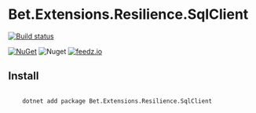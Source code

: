# Bet.Extensions.Resilience.SqlClient

[![Build status](https://ci.appveyor.com/api/projects/status/tmqs7xbq1aqee3md/branch/master?svg=true)](https://ci.appveyor.com/project/kdcllc/bet-extensions-resilience/branch/master)

[![NuGet](https://img.shields.io/nuget/v/Bet.Extensions.Resilience.SqlClient.svg)](https://www.nuget.org/packages?q=Bet.Extensions.Resilience.SqlClient)
![Nuget](https://img.shields.io/nuget/dt/Bet.Extensions.Resilience.SqlClient)
[![feedz.io](https://img.shields.io/badge/endpoint.svg?url=https://f.feedz.io/kdcllc/bet-extensions-resilience/shield/Bet.Extensions.Resilience.SqlClient/latest)](https://f.feedz.io/kdcllc/bet-extensions-resilience/packages/Bet.Extensions.Resilience.SqlClient/latest/download)

## Install

```bash

    dotnet add package Bet.Extensions.Resilience.SqlClient
```